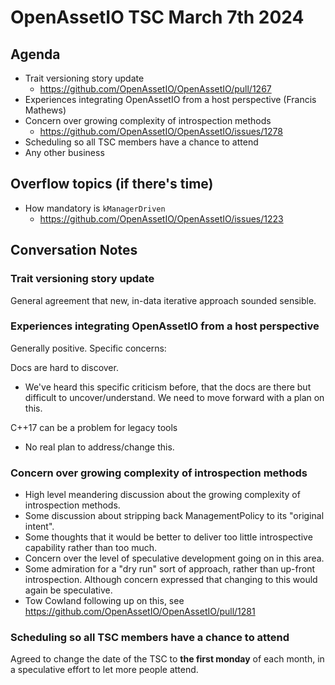 # OpenAssetIO TSC March 7th 2024

## Agenda

- Trait versioning story update
  - https://github.com/OpenAssetIO/OpenAssetIO/pull/1267
- Experiences integrating OpenAssetIO from a host perspective (Francis Mathews)
- Concern over growing complexity of introspection methods
  - https://github.com/OpenAssetIO/OpenAssetIO/issues/1278
- Scheduling so all TSC members have a chance to attend
- Any other business

## Overflow topics (if there's time)
- How mandatory is `kManagerDriven`
  - https://github.com/OpenAssetIO/OpenAssetIO/issues/1223


## Conversation Notes

### Trait versioning story update
General agreement that new, in-data iterative approach sounded sensible.
### Experiences integrating OpenAssetIO from a host perspective
Generally positive.
Specific concerns:

Docs are hard to discover.

  - We've heard this specific criticism before, that the docs are there
    but difficult to uncover/understand. We need to move forward with a
    plan on this.

C++17 can be a problem for legacy tools
  - No real plan to address/change this.

### Concern over growing complexity of introspection methods
- High level meandering discussion about the growing complexity of introspection
methods.
- Some discussion about stripping back ManagementPolicy to its "original
intent".
- Some thoughts that it would be better to deliver too little
  introspective capability rather than too much.
- Concern over the level of speculative development going on in this area.
- Some admiration for a "dry run" sort of approach, rather than up-front
  introspection. Although concern expressed that changing to this would
  again be speculative.
- Tow Cowland following up on this, see https://github.com/OpenAssetIO/OpenAssetIO/pull/1281

### Scheduling so all TSC members have a chance to attend
Agreed to change the date of the TSC to **the first monday** of each
month, in a speculative effort to let more people attend.